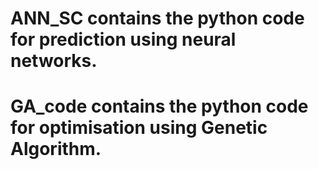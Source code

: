 # ANN_SC contains the python code for prediction using neural networks.

# GA_code contains the python code for optimisation using Genetic Algorithm.
